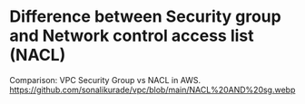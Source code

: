 # Difference between Security group and Network control access list (NACL)
Comparison: VPC Security Group vs NACL in AWS.
https://github.com/sonalikurade/vpc/blob/main/NACL%20AND%20sg.webp

